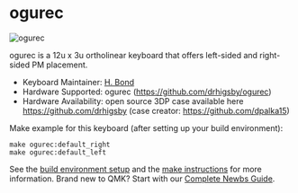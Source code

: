 # ogurec

![ogurec](https://imgur.com/gallery/OFF1Vyp)

ogurec is a 12u x 3u ortholinear keyboard that offers left-sided and right-sided PM placement. 

* Keyboard Maintainer: [H. Bond](https://github.com/drhigsby)
* Hardware Supported: ogurec (https://github.com/drhigsby/ogurec)
* Hardware Availability: open source 3DP case available here https://github.com/drhigsby (case creator: https://github.com/dpalka15)

Make example for this keyboard (after setting up your build environment):

    make ogurec:default_right
    make ogurec:default_left

See the [build environment setup](https://docs.qmk.fm/#/getting_started_build_tools) and the [make instructions](https://docs.qmk.fm/#/getting_started_make_guide) for more information. Brand new to QMK? Start with our [Complete Newbs Guide](https://docs.qmk.fm/#/newbs).
